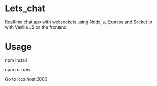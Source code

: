 # Lets_chat

Realtime chat app with websockets using Node.js, Express and Socket.io with Vanilla JS on the frontend
# Usage

npm install


npm run dev

Go to localhost:3000
